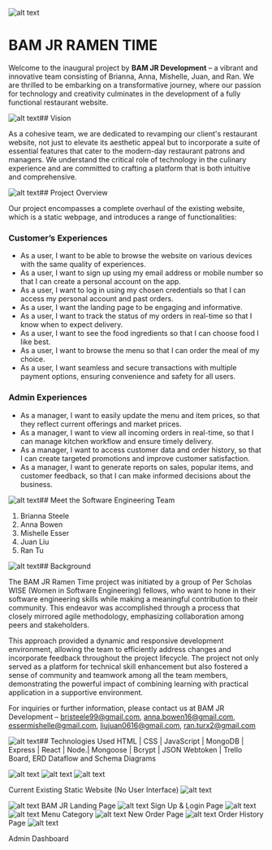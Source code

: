 
![alt text](image.png)
# BAM JR RAMEN TIME

Welcome to the inaugural project by **BAM JR Development** – a vibrant and innovative team consisting of Brianna, Anna, Mishelle, Juan, and Ran. We are thrilled to be embarking on a transformative journey, where our passion for technology and creativity culminates in the development of a fully functional restaurant website.

![alt text](image-1.png)## Vision

As a cohesive team, we are dedicated to revamping our client's restaurant website, not just to elevate its aesthetic appeal but to incorporate a suite of essential features that cater to the modern-day restaurant patrons and managers. We understand the critical role of technology in the culinary experience and are committed to crafting a platform that is both intuitive and comprehensive.

![alt text](image-2.png)## Project Overview

Our project encompasses a complete overhaul of the existing website, which is a static webpage, and introduces a range of functionalities:

### Customer’s Experiences

- As a user, I want to be able to browse the website on various devices with the same quality of experiences.
- As a user, I want to sign up using my email address or mobile number so that I can create a personal account on the app.
- As a user, I want to log in using my chosen credentials so that I can access my personal account and past orders.
- As a user, I want the landing page to be engaging and informative.
- As a user, I want to track the status of my orders in real-time so that I know when to expect delivery.
- As a user, I want to see the food ingredients so that I can choose food I like best.
- As a user, I want to browse the menu so that I can order the meal of my choice.
- As a user, I want seamless and secure transactions with multiple payment options, ensuring convenience and safety for all users.

### Admin Experiences

- As a manager, I want to easily update the menu and item prices, so that they reflect current offerings and market prices.
- As a manager, I want to view all incoming orders in real-time, so that I can manage kitchen workflow and ensure timely delivery.
- As a manager, I want to access customer data and order history, so that I can create targeted promotions and improve customer satisfaction.
- As a manager, I want to generate reports on sales, popular items, and customer feedback, so that I can make informed decisions about the business.

![alt text](image-3.png)## Meet the Software Engineering Team

1. Brianna Steele
2. Anna Bowen
3. Mishelle Esser
4. Juan Liu
5. Ran Tu

![alt text](image-4.png)## Background

The BAM JR Ramen Time project was initiated by a group of Per Scholas WISE (Women in Software Engineering) fellows, who want to hone in their software engineering skills while making a meaningful contribution to their community. This endeavor was accomplished through a process that closely mirrored agile methodology, emphasizing collaboration among peers and stakeholders.

This approach provided a dynamic and responsive development environment, allowing the team to efficiently address changes and incorporate feedback throughout the project lifecycle. The project not only served as a platform for technical skill enhancement but also fostered a sense of community and teamwork among all the team members, demonstrating the powerful impact of combining learning with practical application in a supportive environment.

For inquiries or further information, please contact us at BAM JR Development – bristeele99@gmail.com, anna.bowen16@gmail.com, essermishelle@gmail.com, liujuan0616@gmail.com, ran.turx2@gmail.com

![alt text](image-5.png)## Technologies Used
HTML | CSS | JavaScript | MongoDB | Express | React | Node.| Mongoose | Bcrypt | JSON Webtoken | 
  Trello Board, ERD Dataflow and Schema Diagrams
 
 ![alt text](image-6.png)
 ![alt text](image-7.png)
![alt text](image-8.png)







 Current Existing Static Website (No User Interface)
 ![alt text](image-9.png)
 
 ![alt text](image-10.png)
  BAM JR Landing Page
 ![alt text](image-11.png)
 Sign Up & Login Page
 ![alt text](image-12.png)
 ![alt text](image-13.png)
 Menu Category
 ![alt text](image-14.png)
 New Order Page
 ![alt text](image-15.png)
 Order History Page
 ![alt text](image-16.png)

Admin Dashboard